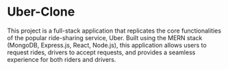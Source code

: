 # Uber-Clone
This project is a full-stack application that replicates the core functionalities of the popular ride-sharing service, Uber. Built using the MERN stack (MongoDB, Express.js, React, Node.js), this application allows users to request rides, drivers to accept requests, and provides a seamless experience for both riders and drivers.
